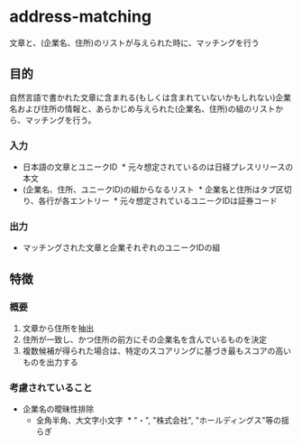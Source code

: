 # address-matching
文章と、(企業名、住所)のリストが与えられた時に、マッチングを行う

## 目的

自然言語で書かれた文章に含まれる(もしくは含まれていないかもしれない)企業名および住所の情報と、あらかじめ与えられた(企業名、住所)の組のリストから、マッチングを行う。

### 入力

* 日本語の文章とユニークID
  * 元々想定されているのは日経プレスリリースの本文
* (企業名、住所、ユニークID)の組からなるリスト
  * 企業名と住所はタブ区切り、各行が各エントリー
  * 元々想定されているユニークIDは証券コード
  
### 出力

* マッチングされた文章と企業それぞれのユニークIDの組

## 特徴

### 概要

1. 文章から住所を抽出
2. 住所が一致し、かつ住所の前方にその企業名を含んでいるものを決定
3. 複数候補が得られた場合は、特定のスコアリングに基づき最もスコアの高いものを出力する

### 考慮されていること

* 企業名の曖昧性排除
  * 全角半角、大文字小文字
  * "・", "株式会社", "ホールディングス"等の揺らぎ
